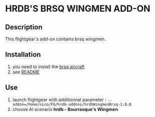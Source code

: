 HRDB'S BRSQ WINGMEN ADD-ON
================================================================================


Description
-----------

This flightgear's add-on contains brsq wingmen.


Installation
------------

1. you need to install the [brsq aircraft](https://github.com/hardba11/bourrasque)
2. see [README](../README.md)


Use
------

1. launch flightgear with additionnal parameter : `--addon=/home/nico/FG/hrdb-addons/hrdbWingmenBrsq-1.0.0`
2. choose AI scenario **hrdb - Bourrasque's Wingmen**


